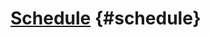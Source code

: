 # [Schedule](https://docs.google.com/spreadsheets/d/1T1eCQttSGKmnk_mTLWKU9TFhLqjxgQXXS9juM9_E5N0/edit#gid=0) {#schedule}



